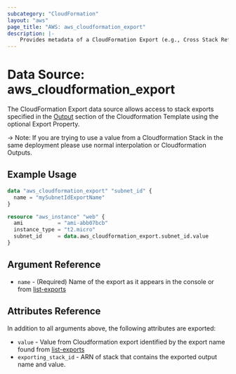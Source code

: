 ```yaml
---
subcategory: "CloudFormation"
layout: "aws"
page_title: "AWS: aws_cloudformation_export"
description: |-
    Provides metadata of a CloudFormation Export (e.g., Cross Stack References)
---
```


# Data Source: aws_cloudformation_export

The CloudFormation Export data source allows access to stack
exports specified in the [Output](http://docs.aws.amazon.com/AWSCloudFormation/latest/UserGuide/outputs-section-structure.html) section of the Cloudformation Template using the optional Export Property.

 -> Note: If you are trying to use a value from a Cloudformation Stack in the same deployment please use normal interpolation or Cloudformation Outputs.

## Example Usage

```terraform
data "aws_cloudformation_export" "subnet_id" {
  name = "mySubnetIdExportName"
}

resource "aws_instance" "web" {
  ami           = "ami-abb07bcb"
  instance_type = "t2.micro"
  subnet_id     = data.aws_cloudformation_export.subnet_id.value
}
```

## Argument Reference

* `name` - (Required) Name of the export as it appears in the console or from [list-exports](http://docs.aws.amazon.com/cli/latest/reference/cloudformation/list-exports.html)

## Attributes Reference

In addition to all arguments above, the following attributes are exported:

* `value` - Value from Cloudformation export identified by the export name found from [list-exports](http://docs.aws.amazon.com/cli/latest/reference/cloudformation/list-exports.html)
* `exporting_stack_id` - ARN of stack that contains the exported output name and value.
